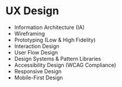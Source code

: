# UX Design

- Information Architecture (IA)
- Wireframing
- Prototyping (Low & High Fidelity)
- Interaction Design
- User Flow Design
- Design Systems & Pattern Libraries
- Accessibility Design (WCAG Compliance)
- Responsive Design
- Mobile-First Design